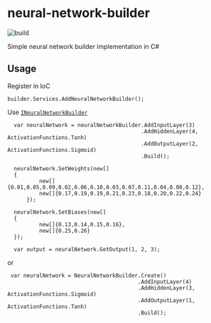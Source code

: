 
# neural-network-builder 
![build](https://github.com/psosnicki/neural-network-builder/actions/workflows/dotnet.yml/badge.svg)

Simple neural network builder implementation in C#
## Usage

Register in IoC
```
builder.Services.AddNeuralNetworkBuilder();
```

Use [```INeuralNetworkBuilder```](https://github.com/psosnicki/neural-network-builder/blob/master/src/NeuralNetwork/Builder/INeuralNetworkBuilder.cs)
```
  var neuralNetwork = neuralNetworkBuilder.AddInputLayer(3)
                                          .AddHiddenLayer(4, ActivationFunctions.Tanh)
                                          .AddOutputLayer(2, ActivationFunctions.Sigmoid)
                                          .Build();

  neuralNetwork.SetWeights(new[]
  {
          new[]{0.01,0.05,0.09,0.02,0.06,0.10,0.03,0.07,0.11,0.04,0.08,0.12},
          new[]{0.17,0.19,0.19,0.21,0.23,0.18,0.20,0.22,0.24}
      });

  neuralNetwork.SetBiases(new[]
  {
          new[]{0.13,0.14,0.15,0.16},
          new[]{0.25,0.26}
  });

  var output = neuralNetwork.GetOutput(1, 2, 3);
```
or
```
 var neuralNetwork = NeuralNetworkBuilder.Create()
                                         .AddInputLayer(4)
                                         .AddHiddenLayer(3, ActivationFunctions.Sigmoid)
                                         .AddOutputLayer(1, ActivationFunctions.Tanh)
                                         .Build();
```
